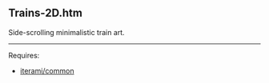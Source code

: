 Trains-2D.htm
-------------

Side-scrolling minimalistic train art.

---

Requires:
* [iterami/common](https://github.com/iterami/common)
